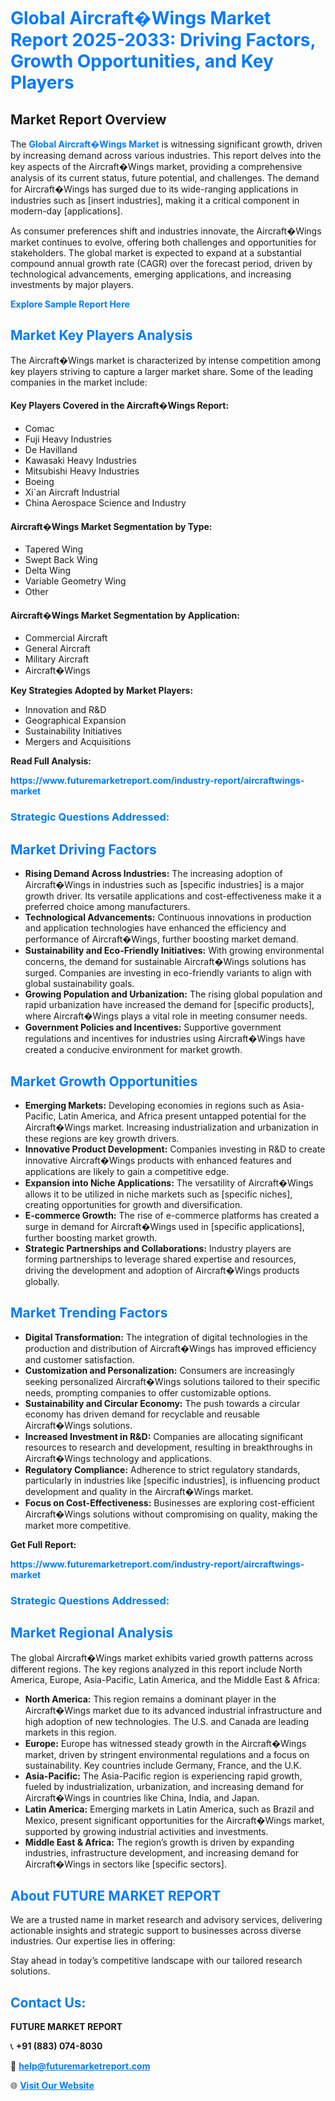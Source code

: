 <h1 style="color: #007BFF;">Global Aircraft�Wings Market Report 2025-2033: Driving Factors, Growth Opportunities, and Key Players</h1>

<section id="overview">
<h2>Market Report Overview</h2>
<p>The <a href="https://www.futuremarketreport.com/industry-report/aircraftwings-market" style="color: #007BFF; text-decoration: none;"><strong>Global Aircraft�Wings Market</strong></a> is witnessing significant growth, driven by increasing demand across various industries. This report delves into the key aspects of the Aircraft�Wings market, providing a comprehensive analysis of its current status, future potential, and challenges. The demand for Aircraft�Wings has surged due to its wide-ranging applications in industries such as [insert industries], making it a critical component in modern-day [applications].</p>
<p>As consumer preferences shift and industries innovate, the Aircraft�Wings market continues to evolve, offering both challenges and opportunities for stakeholders. The global market is expected to expand at a substantial compound annual growth rate (CAGR) over the forecast period, driven by technological advancements, emerging applications, and increasing investments by major players.</p>
</section>

<section id="overview">
<p><a href="https://www.futuremarketreport.com/request-sample/reportId=113286" style="color: #007BFF; text-decoration: none;"><strong>Explore Sample Report Here</strong></a></p>
</section>

<section id="key-players">
<h2 style="color: #007BFF;">Market Key Players Analysis</h2>
<p>The Aircraft�Wings market is characterized by intense competition among key players striving to capture a larger market share. Some of the leading companies in the market include:</p>
<h4>Key Players Covered in the Aircraft�Wings Report:</h4>
<ul><li>Comac</li><li>Fuji Heavy Industries</li><li>De Havilland</li><li>Kawasaki Heavy Industries</li><li>Mitsubishi Heavy Industries</li><li>Boeing</li><li>Xi`an Aircraft Industrial</li><li>China Aerospace Science and Industry</li></ul>
<h4>Aircraft�Wings Market Segmentation by Type:</h4>
<ul><li>Tapered Wing</li><li>Swept Back Wing</li><li>Delta Wing</li><li>Variable Geometry Wing</li><li>Other</li></ul>

<h4>Aircraft�Wings Market Segmentation by Application:</h4>
<ul><li>Commercial Aircraft</li><li>General Aircraft</li><li>Military Aircraft</li><li>Aircraft�Wings</li></ul>
<p><strong>Key Strategies Adopted by Market Players:</strong></p>
<ul>
<li>Innovation and R&D</li>
<li>Geographical Expansion</li>
<li>Sustainability Initiatives</li>
<li>Mergers and Acquisitions</li>
</ul>
</section>

<section>
<p><strong>Read Full Analysis: </strong></p><a href="https://www.futuremarketreport.com/industry-report/aircraftwings-market" style="color: #007BFF; text-decoration: none;"><strong>https://www.futuremarketreport.com/industry-report/aircraftwings-market</strong></a>
<h3 style="color: #007BFF;">Strategic Questions Addressed:</h3>
</section>

<section id="driving-factors">
<h2 style="color: #007BFF;">Market Driving Factors</h2>
<ul>
<li><strong>Rising Demand Across Industries:</strong> The increasing adoption of Aircraft�Wings in industries such as [specific industries] is a major growth driver. Its versatile applications and cost-effectiveness make it a preferred choice among manufacturers.</li>
<li><strong>Technological Advancements:</strong> Continuous innovations in production and application technologies have enhanced the efficiency and performance of Aircraft�Wings, further boosting market demand.</li>
<li><strong>Sustainability and Eco-Friendly Initiatives:</strong> With growing environmental concerns, the demand for sustainable Aircraft�Wings solutions has surged. Companies are investing in eco-friendly variants to align with global sustainability goals.</li>
<li><strong>Growing Population and Urbanization:</strong> The rising global population and rapid urbanization have increased the demand for [specific products], where Aircraft�Wings plays a vital role in meeting consumer needs.</li>
<li><strong>Government Policies and Incentives:</strong> Supportive government regulations and incentives for industries using Aircraft�Wings have created a conducive environment for market growth.</li>
</ul>
</section>

<section id="growth-opportunities">
<h2 style="color: #007BFF;">Market Growth Opportunities</h2>
<ul>
<li><strong>Emerging Markets:</strong> Developing economies in regions such as Asia-Pacific, Latin America, and Africa present untapped potential for the Aircraft�Wings market. Increasing industrialization and urbanization in these regions are key growth drivers.</li>
<li><strong>Innovative Product Development:</strong> Companies investing in R&D to create innovative Aircraft�Wings products with enhanced features and applications are likely to gain a competitive edge.</li>
<li><strong>Expansion into Niche Applications:</strong> The versatility of Aircraft�Wings allows it to be utilized in niche markets such as [specific niches], creating opportunities for growth and diversification.</li>
<li><strong>E-commerce Growth:</strong> The rise of e-commerce platforms has created a surge in demand for Aircraft�Wings used in [specific applications], further boosting market growth.</li>
<li><strong>Strategic Partnerships and Collaborations:</strong> Industry players are forming partnerships to leverage shared expertise and resources, driving the development and adoption of Aircraft�Wings products globally.</li>
</ul>
</section>

<section id="trending-factors">
<h2 style="color: #007BFF;">Market Trending Factors</h2>
<ul>
<li><strong>Digital Transformation:</strong> The integration of digital technologies in the production and distribution of Aircraft�Wings has improved efficiency and customer satisfaction.</li>
<li><strong>Customization and Personalization:</strong> Consumers are increasingly seeking personalized Aircraft�Wings solutions tailored to their specific needs, prompting companies to offer customizable options.</li>
<li><strong>Sustainability and Circular Economy:</strong> The push towards a circular economy has driven demand for recyclable and reusable Aircraft�Wings solutions.</li>
<li><strong>Increased Investment in R&D:</strong> Companies are allocating significant resources to research and development, resulting in breakthroughs in Aircraft�Wings technology and applications.</li>
<li><strong>Regulatory Compliance:</strong> Adherence to strict regulatory standards, particularly in industries like [specific industries], is influencing product development and quality in the Aircraft�Wings market.</li>
<li><strong>Focus on Cost-Effectiveness:</strong> Businesses are exploring cost-efficient Aircraft�Wings solutions without compromising on quality, making the market more competitive.</li>
</ul>
</section>

<section>
<p><strong>Get Full Report: </strong></p><a href="https://www.futuremarketreport.com/industry-report/aircraftwings-market" style="color: #007BFF; text-decoration: none;"><strong>https://www.futuremarketreport.com/industry-report/aircraftwings-market</strong></a>
<h3 style="color: #007BFF;">Strategic Questions Addressed:</h3>
</section>


<section id="regional-analysis">
<h2 style="color: #007BFF;">Market Regional Analysis</h2>
<p>The global Aircraft�Wings market exhibits varied growth patterns across different regions. The key regions analyzed in this report include North America, Europe, Asia-Pacific, Latin America, and the Middle East & Africa:</p>
<ul>
<li><strong>North America:</strong> This region remains a dominant player in the Aircraft�Wings market due to its advanced industrial infrastructure and high adoption of new technologies. The U.S. and Canada are leading markets in this region.</li>
<li><strong>Europe:</strong> Europe has witnessed steady growth in the Aircraft�Wings market, driven by stringent environmental regulations and a focus on sustainability. Key countries include Germany, France, and the U.K.</li>
<li><strong>Asia-Pacific:</strong> The Asia-Pacific region is experiencing rapid growth, fueled by industrialization, urbanization, and increasing demand for Aircraft�Wings in countries like China, India, and Japan.</li>
<li><strong>Latin America:</strong> Emerging markets in Latin America, such as Brazil and Mexico, present significant opportunities for the Aircraft�Wings market, supported by growing industrial activities and investments.</li>
<li><strong>Middle East & Africa:</strong> The region’s growth is driven by expanding industries, infrastructure development, and increasing demand for Aircraft�Wings in sectors like [specific sectors].</li>
</ul>
</section>

<footer>
<h2 style="color: #007BFF;">About FUTURE MARKET REPORT</h2>
<p>We are a trusted name in market research and advisory services, delivering actionable insights and strategic support to businesses across diverse industries. Our expertise lies in offering:</p>

<p>Stay ahead in today’s competitive landscape with our tailored research solutions.</p>

<h2 style="color: #007BFF;">Contact Us:</h2>
<p><strong>FUTURE MARKET REPORT</strong></p>
<p>📞 <strong>+91 (883) 074-8030</strong></p>
<p>📧 <strong><a href="mailto:help@futuremarketreport.com" style="color: #007BFF;">help@futuremarketreport.com</a></strong></p>
<p>🌐 <strong><a href="https://www.futuremarketreport.com/" style="color: #007BFF;">Visit Our Website</a></strong></p>
</footer>